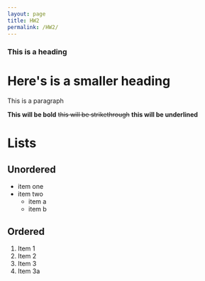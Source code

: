 ```yaml
---
layout: page
title: HW2
permalink: /HW2/
---
```

### This is a heading
# Here's is a smaller heading
This is a paragraph

**This will be bold** ~~this will be strikethrough~~ __this will be underlined__

# Lists
## Unordered
- item one
- item two
  - item a
  - item b
## Ordered
1. Item 1
2. Item 2
3. Item 3
4. Item 3a
